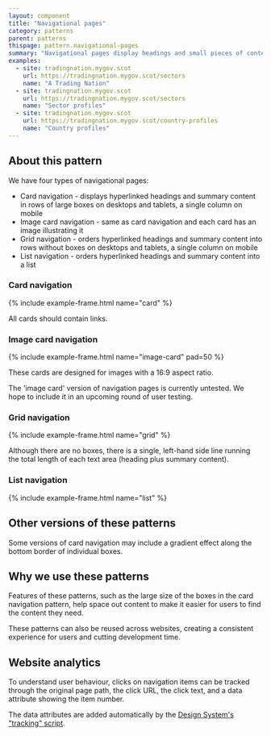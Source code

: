 ```yaml
---
layout: component
title: "Navigational pages"
category: patterns
parent: patterns
thispage: pattern.navigational-pages
summary: "Navigational pages display headings and small pieces of content to help users navigate a website."
examples:
  - site: tradingnation.mygov.scot
    url: https://tradingnation.mygov.scot/sectors
    name: "A Trading Nation"
  - site: tradingnation.mygov.scot
    url: https://tradingnation.mygov.scot/sectors
    name: "Sector profiles"
  - site: tradingnation.mygov.scot
    url: https://tradingnation.mygov.scot/country-profiles
    name: "Country profiles"
---
```


## About this pattern

We have four types of navigational pages:

* Card navigation - displays hyperlinked headings and summary content in rows of large boxes on desktops and tablets, a single column on mobile
* Image card navigation - same as card navigation and each card has an image illustrating it
* Grid navigation - orders hyperlinked headings and summary content into rows without boxes on desktops and tablets, a single column on mobile
* List navigation - orders hyperlinked headings and summary content into a list

### Card navigation

{% include example-frame.html name="card" %}

All cards should contain links.

### Image card navigation

{% include example-frame.html name="image-card" pad=50 %}

These cards are designed for images with a 16:9 aspect ratio.

<div class="ds_inset-text">
  <div class="ds_inset-text__text">
    <p>The 'image card' version of navigation pages is currently untested. We hope to include it in an upcoming round of user testing.</p>
  </div>
</div>

### Grid navigation

{% include example-frame.html name="grid" %}

Although there are no boxes, there is a single, left-hand side line running the total length of each text area (heading plus summary content).

### List navigation

{% include example-frame.html name="list" %}

## Other versions of these patterns

Some versions of card navigation may include a gradient effect along the bottom border of individual boxes.

## Why we use these patterns

Features of these patterns, such as the large size of the boxes in the card navigation pattern, help space out content to make it easier for users to find the content they need.

These patterns can also be reused across websites, creating a consistent experience for users and cutting development time.

## Website analytics

To understand user behaviour, clicks on navigation items can be tracked through the original page path, the click URL, the click text, and a data attribute showing the item number.

The data attributes are added automatically by the [Design System's "tracking" script](/get-started/tracking/#category-list).

